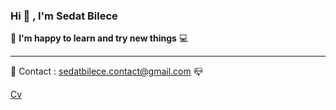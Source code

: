 ### Hi  👋 , I'm Sedat Bilece
 :iphone:  **I'm happy to learn and try new things**  :computer:
***
:e-mail: Contact : sedatbilece.contact@gmail.com :mailbox_closed:

[Cv ](https://github.com/sedatbilece/sedatbilece/blob/main/cv-sedat-bilece.pdf)


<!--
**sedatbilece/sedatbilece** is a ✨ _special_ ✨ repository because its `README.md` (this file) appears on your GitHub profile.

Here are some ideas to get you started:

- 🔭 I’m currently working on ...
- 🌱 I’m currently learning ...
- 👯 I’m looking to collaborate on ...
- 🤔 I’m looking for help with ...
- 💬 Ask me about ...
- 📫 How to reach me: ...
- 😄 Pronouns: ...
- ⚡ Fun fact: ...
-->
